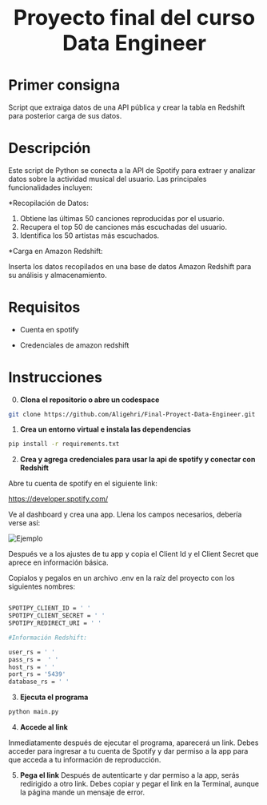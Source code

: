 <p align="center" style="font-size: 3em;">
  <strong>Proyecto final del curso Data Engineer</strong>
</p>

# Primer consigna

Script que extraiga datos de una API pública y crear la tabla en Redshift para posterior carga de sus datos.

# Descripción

Este script de Python se conecta a la API de Spotify para extraer y analizar datos sobre la actividad musical del usuario. Las principales funcionalidades incluyen:

*Recopilación de Datos:

1. Obtiene las últimas 50 canciones reproducidas por el usuario.
2. Recupera el top 50 de canciones más escuchadas del usuario.
3. Identifica los 50 artistas más escuchados.

*Carga en Amazon Redshift:

Inserta los datos recopilados en una base de datos Amazon Redshift para su análisis y almacenamiento.

# Requisitos
* Cuenta en spotify

* Credenciales de amazon redshift

# Instrucciones

0. **Clona el repositorio o abre un codespace**
```bash
git clone https://github.com/Aligehri/Final-Proyect-Data-Engineer.git
```
1. **Crea un entorno virtual e instala las dependencias**
```bash
pip install -r requirements.txt
```
2. **Crea y agrega credenciales para usar la api de spotify y conectar con Redshift**

Abre tu cuenta de spotify en el siguiente link:

https://developer.spotify.com/

Ve al dashboard y crea una app. Llena los campos necesarios, debería verse así:

![Ejemplo](https://drive.google.com/file/d/1pH6brsI04qT9qDHVvutiTkagWFCRwrYf/view?usp=sharing)

Después ve a los ajustes de tu app y copia el Client Id y el Client Secret que aprece en información básica.

Copialos y pegalos en un archivo .env en la raíz del proyecto con los siguientes nombres:

```bash

SPOTIPY_CLIENT_ID = ' '
SPOTIPY_CLIENT_SECRET = ' '
SPOTIPY_REDIRECT_URI = ' '

#Información Redshift: 

user_rs = ' '
pass_rs =  ' '
host_rs = ' '
port_rs = '5439'
database_rs = ' '
```

3. **Ejecuta el programa**
```bash
python main.py
```

4. **Accede al link**

Inmediatamente después de ejecutar el programa, aparecerá un link. Debes acceder para ingresar a tu cuenta de Spotify y dar permiso a la app para que acceda a tu información de reproducción.

5. **Pega el link**
Después de autenticarte y dar permiso a la app, serás redirigido a otro link. Debes copiar y pegar el link en la Terminal, aunque la página mande un mensaje de error.